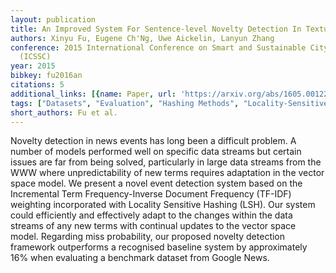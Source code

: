 ```yaml
---
layout: publication
title: An Improved System For Sentence-level Novelty Detection In Textual Streams
authors: Xinyu Fu, Eugene Ch'Ng, Uwe Aickelin, Lanyun Zhang
conference: 2015 International Conference on Smart and Sustainable City and Big Data
  (ICSSC)
year: 2015
bibkey: fu2016an
citations: 5
additional_links: [{name: Paper, url: 'https://arxiv.org/abs/1605.00122'}]
tags: ["Datasets", "Evaluation", "Hashing Methods", "Locality-Sensitive-Hashing", "Tools & Libraries"]
short_authors: Fu et al.
---
```

Novelty detection in news events has long been a difficult problem. A number
of models performed well on specific data streams but certain issues are far
from being solved, particularly in large data streams from the WWW where
unpredictability of new terms requires adaptation in the vector space model. We
present a novel event detection system based on the Incremental Term
Frequency-Inverse Document Frequency (TF-IDF) weighting incorporated with
Locality Sensitive Hashing (LSH). Our system could efficiently and effectively
adapt to the changes within the data streams of any new terms with continual
updates to the vector space model. Regarding miss probability, our proposed
novelty detection framework outperforms a recognised baseline system by
approximately 16% when evaluating a benchmark dataset from Google News.